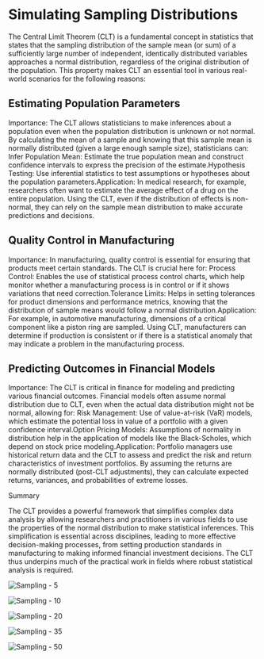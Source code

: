 # Simulating Sampling Distributions

The Central Limit Theorem (CLT) is a fundamental concept in statistics that states that the sampling distribution of the sample mean (or sum) of a sufficiently large number of independent, identically distributed variables approaches a normal distribution, regardless of the original distribution of the population. This property makes CLT an essential tool in various real-world scenarios for the following reasons:

## Estimating Population Parameters

Importance: The CLT allows statisticians to make inferences about a population even when the population distribution is unknown or not normal. By calculating the mean of a sample and knowing that this sample mean is normally distributed (given a large enough sample size), statisticians can:
Infer Population Mean: Estimate the true population mean and construct confidence intervals to express the precision of the estimate.Hypothesis Testing: Use inferential statistics to test assumptions or hypotheses about the population parameters.Application: In medical research, for example, researchers often want to estimate the average effect of a drug on the entire population. Using the CLT, even if the distribution of effects is non-normal, they can rely on the sample mean distribution to make accurate predictions and decisions.

## Quality Control in Manufacturing

Importance: In manufacturing, quality control is essential for ensuring that products meet certain standards. The CLT is crucial here for:
Process Control: Enables the use of statistical process control charts, which help monitor whether a manufacturing process is in control or if it shows variations that need correction.Tolerance Limits: Helps in setting tolerances for product dimensions and performance metrics, knowing that the distribution of sample means would follow a normal distribution.Application: For example, in automotive manufacturing, dimensions of a critical component like a piston ring are sampled. Using CLT, manufacturers can determine if production is consistent or if there is a statistical anomaly that may indicate a problem in the manufacturing process.

## Predicting Outcomes in Financial Models

Importance: The CLT is critical in finance for modeling and predicting various financial outcomes. Financial models often assume normal distribution due to CLT, even when the actual data distribution might not be normal, allowing for:
Risk Management: Use of value-at-risk (VaR) models, which estimate the potential loss in value of a portfolio with a given confidence interval.Option Pricing Models: Assumptions of normality in distribution help in the application of models like the Black-Scholes, which depend on stock price modeling.Application: Portfolio managers use historical return data and the CLT to assess and predict the risk and return characteristics of investment portfolios. By assuming the returns are normally distributed (post-CLT adjustments), they can calculate expected returns, variances, and probabilities of extreme losses.

Summary

The CLT provides a powerful framework that simplifies complex data analysis by allowing researchers and practitioners in various fields to use the properties of the normal distribution to make statistical inferences. This simplification is essential across disciplines, leading to more effective decision-making processes, from setting production standards in manufacturing to making informed financial investment decisions. The CLT thus underpins much of the practical work in fields where robust statistical analysis is required.

![Sampling - 5](https://mg-2025p03.github.io/physics/_pics/p1.1.1.png)

![Sampling - 10](https://mg-2025p03.github.io/physics/_pics/p1.1.2.png)

![Sampling - 20](https://mg-2025p03.github.io/physics/_pics/p1.1.3.png)

![Sampling - 35](https://mg-2025p03.github.io/physics/_pics/p1.1.4.png)

![Sampling - 50](https://mg-2025p03.github.io/physics/_pics/p1.1.5.png)